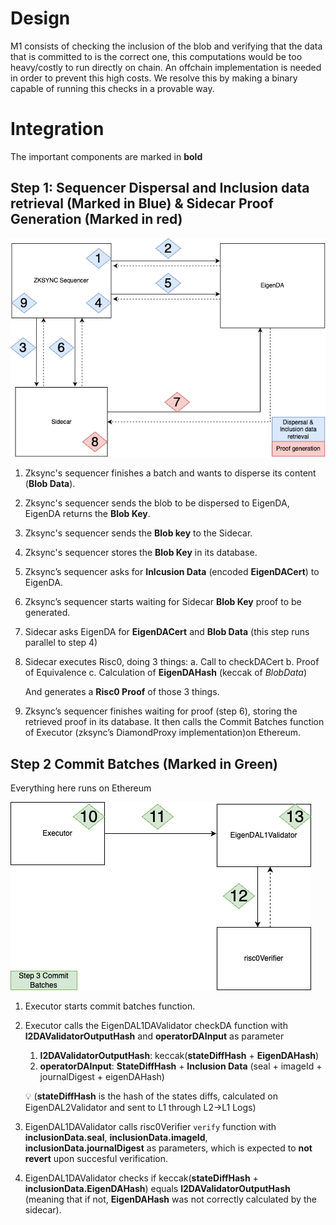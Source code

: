 # Design

M1 consists of checking the inclusion of the blob and verifying that the data that is committed to is the correct one, this computations would be too heavy/costly to run directly on chain. An offchain implementation is needed in order to prevent this high costs. We resolve this by making a binary capable of running this checks in a provable way.

# Integration

The important components are marked in **bold**

## Step 1: Sequencer Dispersal and Inclusion data retrieval (Marked in Blue) & Sidecar Proof Generation (Marked in red)

![Step 1](../../images/step1.png)

1. Zksync's sequencer finishes a batch and wants to disperse its content (**Blob Data**).
2. Zksync's sequencer sends the blob to be dispersed to EigenDA, EigenDA returns the **Blob Key**.
3. Zksync's sequencer sends the **Blob key** to the Sidecar.
4. Zksync's sequencer stores the **Blob Key** in its database.
5. Zksync’s sequencer asks for **Inlcusion Data** (encoded **EigenDACert**) to EigenDA.
6. Zksync’s sequencer starts waiting for Sidecar **Blob Key** proof to be generated.
7. Sidecar asks EigenDA for **EigenDACert** and **Blob Data** (this step runs parallel to step 4)
8. Sidecar executes Risc0, doing 3 things:
    a. Call to checkDACert
    b. Proof of Equivalence
    c. Calculation of **EigenDAHash** (keccak of *BlobData*)
    
    And generates a **Risc0 Proof** of those 3 things.
    
9. Zksync’s sequencer finishes waiting for proof (step 6), storing the retrieved proof in its database. It then calls the Commit Batches function of Executor (zksync’s DiamondProxy implementation)on Ethereum.

## Step 2 Commit Batches (Marked in Green)

Everything here runs on Ethereum

![Step 2](../../images/step2.png)

1. Executor starts commit batches function.
2. Executor calls the EigenDAL1DAValidator checkDA function with **l2DAValidatorOutputHash** and **operatorDAInput** as parameter
    1. **l2DAValidatorOutputHash**: keccak(**stateDiffHash** + **EigenDAHash**)
    2. **operatorDAInput**: **StateDiffHash** + **Inclusion Data** (seal + imageId + journalDigest + eigenDAHash)
    
    💡 (**stateDiffHash** is the hash of the states diffs, calculated on EigenDAL2Validator and sent to L1 through L2→L1 Logs)
    
3. EigenDAL1DAValidator calls risc0Verifier `verify` function with **inclusionData.seal**, **inclusionData.imageId**, **inclusionData.journalDigest** as parameters, which is expected to **not revert** upon succesful verification.
4. EigenDAL1DAValidator checks if keccak(**stateDiffHash** + **inclusionData.EigenDAHash**) equals **l2DAValidatorOutputHash** (meaning that if not, **EigenDAHash** was not correctly calculated by the sidecar).
